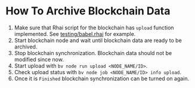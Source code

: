 # How To Archive Blockchain Data 

1. Make sure that Rhai script for the blockchain has `upload` function implemented. See [testing/babel.rhai](babel_api/protocols/testing/babel.rhai) for example.
2. Start blockchain node and wait until blockchain data are ready to be archived.
3. Stop blockchain synchronization. Blockchain data should not be modified since now.
4. Start upload with `bv node run upload <NODE_NAME/ID>`.
5. Check upload status with `bv node job <NODE_NAME/ID> info upload`.
6. Once it is `Finished` blockchain synchronization can be turned on again.
